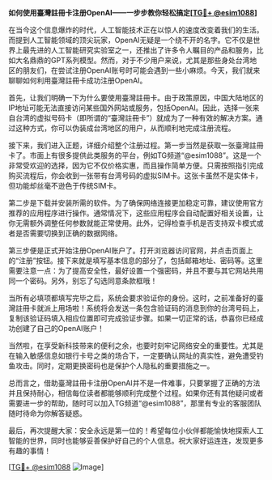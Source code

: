**如何使用臺灣註冊卡注册OpenAI——一步步教你轻松搞定[[TG💪+ @esim1088](https://t.me/s/esim1088)]**

在当今这个信息爆炸的时代，人工智能技术正在以惊人的速度改变着我们的生活。而提到人工智能领域的顶尖玩家，OpenAI无疑是一个绕不开的名字。它不仅是世界上最先进的人工智能研究实验室之一，还推出了许多令人瞩目的产品和服务，比如大名鼎鼎的GPT系列模型。然而，对于不少用户来说，尤其是那些身处台湾地区的朋友们，在尝试注册OpenAI账号时可能会遇到一些小麻烦。今天，我们就来聊聊如何利用臺灣註冊卡成功注册OpenAI。

首先，让我们明确一下为什么要使用臺灣註冊卡。由于政策原因，中国大陆地区的IP地址可能无法直接访问某些国外网站或服务，包括OpenAI。因此，选择一张来自台湾的虚拟号码卡（即所谓的“臺灣註冊卡”）就成为了一种有效的解决方案。通过这种方式，你可以伪装成台湾地区的用户，从而顺利地完成注册流程。

接下来，我们进入正题，详细介绍整个注册过程。第一步当然是获取一张臺灣註冊卡了。市面上有很多提供此类服务的平台，例如TG频道“@esim1088”。这是一个非常受欢迎的选择，因为它不仅价格实惠，而且操作简单方便。只需按照指引完成购买流程后，你会收到一张带有台湾号码的虚拟SIM卡。这张卡虽然不是实体卡，但功能却丝毫不逊色于传统SIM卡。

第二步是下载并安装所需的软件。为了确保网络连接更加稳定可靠，建议使用官方推荐的应用程序进行操作。通常情况下，这些应用程序会自动配置好相关设置，让你无需额外调整任何参数就能正常使用。此外，记得检查手机是否支持双卡模式或者是否需要切换到正确的数据网络。

第三步便是正式开始注册OpenAI账户了。打开浏览器访问官网，并点击页面上的“注册”按钮。接下来就是填写基本信息的部分了，包括邮箱地址、密码等。这里需要注意一点：为了提高安全性，最好设置一个强密码，并且不要与其它网站共用同一个密码。另外，别忘了勾选同意条款框哦！

当所有必填项都填写完毕之后，系统会要求验证你的身份。这时，之前准备好的臺灣註冊卡就派上用场啦！系统将会发送一条包含验证码的消息到你的台湾号码上，复制该验证码填入相应位置即可完成验证步骤。如果一切正常的话，恭喜你已经成功创建了自己的OpenAI账户！

当然啦，在享受新科技带来的便利之余，也要时刻牢记网络安全的重要性。尤其是在输入敏感信息如银行卡号之类的场合下，一定要确认网址的真实性，避免遭受钓鱼攻击。同时，定期更换密码也是保护个人隐私的重要措施之一。

总而言之，借助臺灣註冊卡注册OpenAI并不是一件难事，只要掌握了正确的方法并且保持耐心，相信每位读者都能够顺利完成整个过程。如果你还有其他疑问或者需要进一步的帮助，随时可以加入TG频道“@esim1088”，那里有专业的客服团队随时待命为你解答疑惑。

最后，再次提醒大家：安全永远是第一位的！希望每位小伙伴都能愉快地探索人工智能的世界，同时也能够妥善保护好自己的个人信息。祝大家好运连连，发现更多有趣的事情！

[[TG💪+ @esim1088](https://t.me/s/esim1088) ![Image](https://i.postimg.cc/4NQfJmqS/Snipaste-2025-05-13-00-14-12.png)]